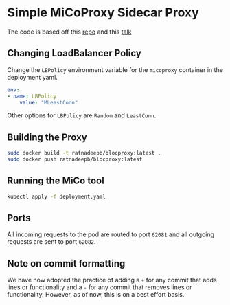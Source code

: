 # Simple MiCoProxy Sidecar Proxy

The code is based off this [repo](https://github.com/ymedialabs/ReverseProxy) and this [talk](https://www.youtube.com/watch?v=tWSmUsYLiE4)

## Changing LoadBalancer Policy

Change the `LBPolicy` environment variable for the `micoproxy` container in the deployment yaml.

```yaml
env:
- name: LBPolicy
    value: "MLeastConn"
```

Other options for `LBPolicy` are `Random` and `LeastConn`.

## Building the Proxy

```bash
sudo docker build -t ratnadeepb/blocproxy:latest .
sudo docker push ratnadeepb/blocproxy:latest
```

## Running the MiCo tool

```bash
kubectl apply -f deployment.yaml
```

## Ports

All incoming requests to the pod are routed to port `62081` and all outgoing requests are sent to port `62082`.

## Note on commit formatting

We have now adopted the practice of adding a `+` for any commit that adds lines or functionality and a `-` for any commit that removes lines or functionality. However, as of now, this is on a best effort basis.

